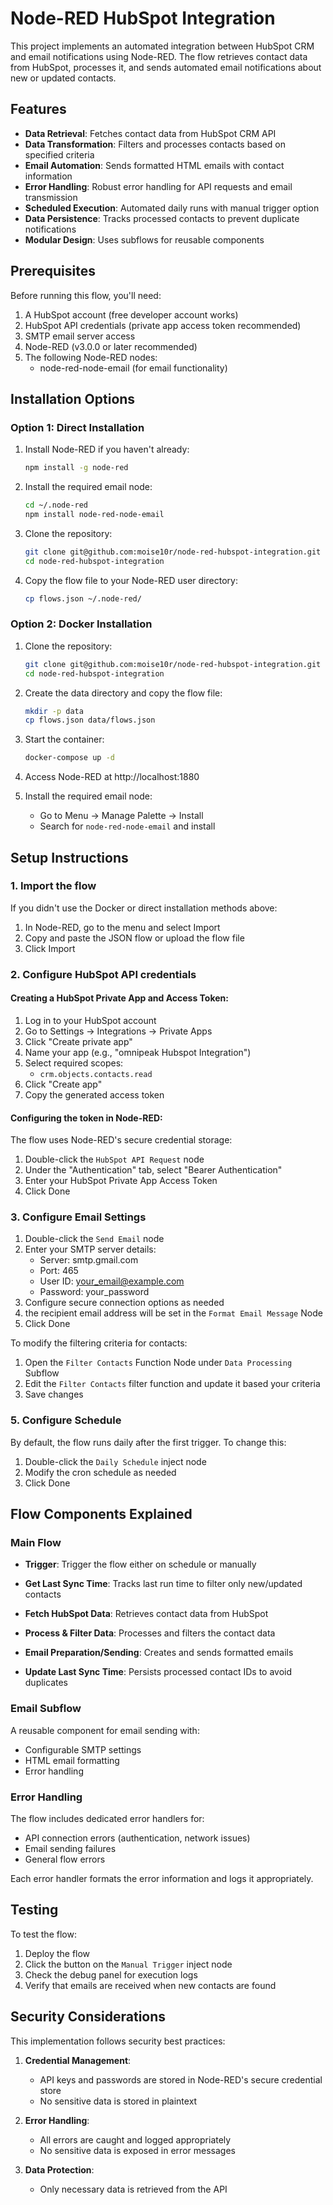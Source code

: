 # Node-RED HubSpot Integration

This project implements an automated integration between HubSpot CRM and email notifications using Node-RED. The flow retrieves contact data from HubSpot, processes it, and sends automated email notifications about new or updated contacts.

## Features

- **Data Retrieval**: Fetches contact data from HubSpot CRM API
- **Data Transformation**: Filters and processes contacts based on specified criteria
- **Email Automation**: Sends formatted HTML emails with contact information
- **Error Handling**: Robust error handling for API requests and email transmission
- **Scheduled Execution**: Automated daily runs with manual trigger option
- **Data Persistence**: Tracks processed contacts to prevent duplicate notifications
- **Modular Design**: Uses subflows for reusable components

## Prerequisites

Before running this flow, you'll need:

1. A HubSpot account (free developer account works)
2. HubSpot API credentials (private app access token recommended)
3. SMTP email server access
4. Node-RED (v3.0.0 or later recommended)
5. The following Node-RED nodes:
   - node-red-node-email (for email functionality)

## Installation Options

### Option 1: Direct Installation

1. Install Node-RED if you haven't already:
   ```bash
   npm install -g node-red
   ```

2. Install the required email node:
   ```bash
   cd ~/.node-red
   npm install node-red-node-email
   ```

3. Clone the repository:
   ```bash
   git clone git@github.com:moise10r/node-red-hubspot-integration.git
   cd node-red-hubspot-integration
   ```

4. Copy the flow file to your Node-RED user directory:
   ```bash
   cp flows.json ~/.node-red/
   ```

### Option 2: Docker Installation

1. Clone the repository:
   ```bash
   git clone git@github.com:moise10r/node-red-hubspot-integration.git
   cd node-red-hubspot-integration
   ```



3. Create the data directory and copy the flow file:
   ```bash
   mkdir -p data
   cp flows.json data/flows.json
   ```

4. Start the container:
   ```bash
   docker-compose up -d
   ```

5. Access Node-RED at http://localhost:1880

6. Install the required email node:
   - Go to Menu → Manage Palette → Install
   - Search for `node-red-node-email` and install

## Setup Instructions

### 1. Import the flow

If you didn't use the Docker or direct installation methods above:

1. In Node-RED, go to the menu and select Import
2. Copy and paste the JSON flow or upload the flow file
3. Click Import

### 2. Configure HubSpot API credentials

#### Creating a HubSpot Private App and Access Token:

1. Log in to your HubSpot account
2. Go to Settings → Integrations → Private Apps
3. Click "Create private app"
4. Name your app (e.g., "omnipeak Hubspot Integration")
5. Select required scopes:
   - `crm.objects.contacts.read`
6. Click "Create app"
7. Copy the generated access token

#### Configuring the token in Node-RED:

The flow uses Node-RED's secure credential storage:

1. Double-click the `HubSpot API Request` node
2. Under the "Authentication" tab, select "Bearer Authentication"
3. Enter your HubSpot Private App Access Token
4. Click Done


### 3. Configure Email Settings

1. Double-click the `Send Email` node
2. Enter your SMTP server details:
   - Server: smtp.gmail.com
   - Port: 465 
   - User ID: your_email@example.com
   - Password: your_password
3. Configure secure connection options as needed
4. the recipient email address will be set in the `Format Email Message` Node
5. Click Done


To modify the filtering criteria for contacts:

1. Open the `Filter Contacts` Function Node under `Data Processing` Subflow
2. Edit the `Filter Contacts` filter function and update it based your criteria
3. Save changes

### 5. Configure Schedule

By default, the flow runs daily after the first trigger. To change this:

1. Double-click the `Daily Schedule` inject node
2. Modify the cron schedule as needed
3. Click Done

## Flow Components Explained

### Main Flow

- **Trigger**: Trigger the flow either on schedule or manually
- **Get Last Sync Time**: Tracks last run time to filter only new/updated contacts
- **Fetch HubSpot Data**: Retrieves contact data from HubSpot
- **Process & Filter Data**: Processes and filters the contact data
- **Email Preparation/Sending**: Creates and sends formatted emails

- **Update Last Sync Time**: Persists processed contact IDs to avoid duplicates

### Email Subflow

A reusable component for email sending with:
- Configurable SMTP settings
- HTML email formatting
- Error handling

### Error Handling

The flow includes dedicated error handlers for:
- API connection errors (authentication, network issues)
- Email sending failures
- General flow errors

Each error handler formats the error information and logs it appropriately.

## Testing

To test the flow:

1. Deploy the flow
2. Click the button on the `Manual Trigger` inject node
3. Check the debug panel for execution logs
4. Verify that emails are received when new contacts are found


## Security Considerations

This implementation follows security best practices:

1. **Credential Management**:
   - API keys and passwords are stored in Node-RED's secure credential store
   - No sensitive data is stored in plaintext

2. **Error Handling**:
   - All errors are caught and logged appropriately
   - No sensitive data is exposed in error messages

3. **Data Protection**:
   - Only necessary data is retrieved from the API
